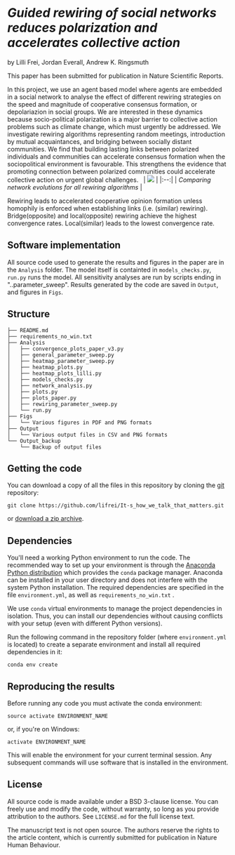 # *Guided rewiring of social networks reduces polarization and accelerates collective action*

by
Lilli Frei,
Jordan Everall,
Andrew K. Ringsmuth


This paper has been submitted for publication in Nature Scientific Reports.

In this project, we use an agent based model where agents are embedded in a social network to analyse the effect of different rewiring strategies on the speed and magnitude of cooperative consensus formation, or depolariazion in social groups. We are interested in these dynamics because socio-political polarization is a major barrier to collective action problems such as climate change, which must urgently be addressed. We investigate rewiring algorithms representing random meetings, introduction by mutual acquaintances, and bridging between socially distant communities. We find that building lasting links between polarized individuals and communities can accelerate consensus formation when the sociopolitical environment is favourable. This strengthens the evidence that promoting connection between polarized communities could accelerate collective action on urgent global challenges. 
&nbsp; 
| ![](Figs/all_compared.png) |
|:--:| 
| *Comparing network evolutions for all rewiring algorithms* |

Rewiring leads to accelerated cooperative opinion formation unless homophily is enforced when establishing links (i.e. (similar) rewiring). Bridge(opposite) and local(opposite) rewiring achieve the highest convergence rates. Local(similar) leads to the lowest convergence rate.

## Software implementation


All source code used to generate the results and figures in the paper are in
the `Analysis` folder. The model itself is containted in `models_checks.py`, `run.py` runs the model. All 
sensitivity analyses are run by scripts ending in "..parameter_sweep". Results generated by the code are saved in `Output`, and figures in `Figs`.

## Structure

```
├── README.md
├── requirements_no_win.txt
├── Analysis
│   ├── convergence_plots_paper_v3.py
│   ├── general_parameter_sweep.py
│   ├── heatmap_parameter_sweep.py
│   ├── heatmap_plots.py
│   ├── heatmap_plots_lilli.py
│   ├── models_checks.py
│   ├── network_analysis.py
│   ├── plots.py
│   ├── plots_paper.py
│   ├── rewiring_parameter_sweep.py
│   └── run.py
├── Figs
│   └── Various figures in PDF and PNG formats
├── Output
│   └── Various output files in CSV and PNG formats
└── Output_backup
    └── Backup of output files
```

## Getting the code

You can download a copy of all the files in this repository by cloning the
[git](https://git-scm.com/) repository:

    git clone https://github.com/lifrei/It-s_how_we_talk_that_matters.git

or [download a zip archive](https://github.com/lifrei/It-s_how_we_talk_that_matters/archive/refs/heads/main.zip).


## Dependencies

You'll need a working Python environment to run the code.
The recommended way to set up your environment is through the
[Anaconda Python distribution](https://www.anaconda.com/download/) which
provides the `conda` package manager.
Anaconda can be installed in your user directory and does not interfere with
the system Python installation.
The required dependencies are specified in the file `environment.yml`, as well as `requirements_no_win.txt` .

We use `conda` virtual environments to manage the project dependencies in
isolation.
Thus, you can install our dependencies without causing conflicts with your
setup (even with different Python versions).

Run the following command in the repository folder (where `environment.yml`
is located) to create a separate environment and install all required
dependencies in it:

    conda env create


## Reproducing the results

Before running any code you must activate the conda environment:

    source activate ENVIRONMENT_NAME

or, if you're on Windows:

    activate ENVIRONMENT_NAME

This will enable the environment for your current terminal session.
Any subsequent commands will use software that is installed in the environment.


## License

All source code is made available under a BSD 3-clause license. You can freely
use and modify the code, without warranty, so long as you provide attribution
to the authors. See `LICENSE.md` for the full license text.

The manuscript text is not open source. The authors reserve the rights to the
article content, which is currently submitted for publication in Nature Human Behaviour.
